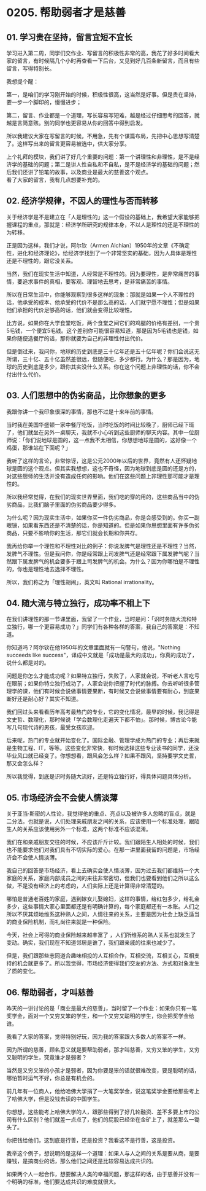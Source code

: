 # 0205. 帮助弱者才是慈善

## 01. 学习贵在坚持，留言宜短不宜长

学习进入第二周，同学们交作业、写留言的积极性非常的高，我花了好多时间看大家的留言，有时候隔几个小时再查看一下后台，又见到好几百条新留言，而且有些留言，写得特别长。

我想提个醒：

第一，是咱们的学习刚开始的时候，积极性很高，这当然是好事。但是贵在坚持，要一步一个脚印的，慢慢进步；

第二，留言、作业都是一个道理，写长容易写短难，越是经过仔细思考的回答，就越是言简意赅。别的同学也更容易从你的回答中得到启发。

所以我建议大家在写留言的时候，不用急，先有个谋篇布局，先把中心思想写清楚了。这样写出来的留言更容易被选中，供大家分享。

上个礼拜的模块，我们讲了好几个重要的问题：第一个讲理性和非理性，是不是经济学的基础的问题；第二是讲人性自私和不自私，是不是经济学的基础的问题；然后我们还讲了铅笔的故事，以及商业是最大的慈善这个观点。<br>看了大家的留言，我有几点想要补充的。

## 02. 经济学规律，不因人的理性与否而转移

 关于经济学是不是建立在「人是理性的」这一个假设的基础上，我希望大家能够把握课程的重点，那就是：经济学所研究的规律本身，不以人是理性的还是不理性的为转移。

正是因为这样，我们才说，阿尔钦（Armen Alchian）1950年的文章《不确定性，进化和经济理论》，给经济学找到了一个非常坚实的基础，因为人具体是理性还是不理性的，跟它没关系。

当然，我们在现实生活中知道，人经常是不理性的。因为要理性，是非常痛苦的事情，要追求事件的真相，要客观、理智地去思考，是非常痛苦的事情。

所以在日常生活中，你能够观察到很多这样的现象：那就是如果一个人不理性的话，他承受的成本、他承受的代价不是那么高的话，人们就宁愿不理性；但是如果他们承担的代价足够高的话，他们就会变得比较理性。

比方说，如果你在大学食堂吃饭，两个食堂之间它们的鸡腿的价格有差别，一个贵5毛钱，一个便宜5毛钱。这个差别你可能很容易知道，那是因为5毛钱也是钱，如果你随便选餐厅的话，那你就要为自己的非理性付出代价。

但是倒过来，我问你，地球的历史到底是三十亿年还是五十亿年呢？你们会说这无所谓，三十亿、五十亿虽然差很远，但随便吧，多少都行。为什么？那是因为，地球的历史到底是多少，跟你其实没什么关系。你在这个问题上非理性的话，你不会付出什么代价。

## 03. 人们思想中的伪劣商品，比你想象的更多

我跟你讲一个我印象很深的事情，那也不过是十来年前的事情。

当时我在美国华盛顿一家中餐厅吃饭，当时吃饭的时间比较晚了，厨师已经下班了，他们就坐在另外一桌聊天，我就不小心听到这些厨师的聊天内容。其中一位厨师说：「你们说地球是圆的，这一点我不太相信，你想想地球是圆的，这好像一个鸡蛋，那谁站在下面呢？」

我听了这样的言论，非常惊讶，这是公元2000年以后的世界，竟然有人还怀疑地球是圆的这个观点。但其实我想想，这也不奇怪，因为地球到底是圆的还是方的，对这些厨师的生活并没有造成任何的影响。他们在这些问题上非理性那可能才是理性的。

所以我经常觉得，在我们的现实世界里面，我们吃的穿的用的，这些商品当中的伪劣商品，比我们脑子里面的伪劣商品要少得多。

为什么呢？因为现实生活中，如果你买一件伪劣商品，你是会感受到的。你买一副眼镜，如果看东西还是不清楚的话，你是知道的。但是如果你思想里面有许多伪劣商品，只要不影响你的生活，那它们就会长期和你共存。

我再给你举一个理性和不理性对比的例子：你说发脾气是理性还是不理性？当然，发脾气不理性。但是我问你，你是经常跟上司发脾气还是经常跟下属发脾气呢？当然跟下属发脾气的机会要多于跟上司发脾气的机会。为什么？因为你哪怕是不理性的，你也是理性地去选择不理性。

所以，我们称之为「理性胡闹」，英文叫 Rational irrationality。

## 04. 随大流与特立独行，成功率不相上下

在我们讲理性的那一节课里面，我留了一个作业，当时是问：「识时务随大流和特立独行，哪一个更容易成功？」同学们有各种各样的答案，我自己的答案是：不知道。

你知道吗？阿尔钦在他1950年的文章里面就有一句警句，他说，"Nothing succeeds like success"，译成中文就是「成功是最大的成功」，你真的成功了，说什么都是对的。

问题是你怎么才能成功呢？如果特立独行，失败了，人家就会说，不听老人言吃亏在眼前；如果你特立独行成功了，人家会说你把握了时代的脉搏。你去听听很多管理学的课，他们有时候会说做事情要果断，有时候又会说做事情要有耐心，到底果断好还是耐心好？其实不知道。

我们回过头来看看历年高考最热门的专业，它的变化情况，最早的时候，我记得是文史哲、数理化，那时候说「学会数理化走遍天下都不怕」。那时候，博古论今能写几句现代诗的男孩，最受女孩欢迎。

后来呢，热门的专业就开始变化了。国际金融、管理学成为热门的专业；再后来就是生物工程、IT，等等。这些变化非常快，有时候选择这些专业读书的同学，还没毕业风口就已经变了。你想想看，跟风会怎么样？如果不跟风，坚持要学文史哲，那又会怎么样？

所以我觉得，到底是识时务随大流好，还是特立独行好，得具体问题具体分析。

## 05. 市场经济会不会使人情淡薄

关于亚当·斯密的人性论，我觉得他的重点、亮点以及被许多人忽略的盲点，就是二分法。也就是说，人们处理亲戚朋友之间的关系，应该使用一个标准处理，跟陌生人的关系应该使用另外一个标准，这两个标准不应该混淆。

我们在和亲戚朋友交往的时候，不应该斤斤计较。我们跟陌生人相处的时候，我们也不能要求他们对我们具有不切实际的爱心。在那一讲里面我留的问题是，市场经济会不会使人情淡薄。

我自己的回答是市场经济，看上去确实会使人情淡薄，因为过去我们都维持一个大家庭的关系，家庭内部成员之间的来往非常密切，但我们也要看到他们之所以这么做，不是没有经济上的考虑的，人们实际上还是计算得非常清楚的。

哪怕是普通老百姓的家庭，遇到嫁女儿娶媳妇，这样的事情，给红包多少，给礼金多少，这些事情大家心里面都还是有明确计算的，每个家庭都还有一本账。人们之所以不厌其烦地维系这种熟人之间，人情往来的关系，主要是因为社会上缺乏适当的商业保险机制，而礼尚往来就是一种保险。

今天，社会上可得的商业保险越来越丰富了 ，人们所维系的熟人关系也就发生了变动。确实，我们现在不知道邻居是谁了，我们跟亲戚的往来也减少了。

但是，我们跟那些志同道合趣味相投的人互相合作，互相交流，互相关心，互相支持的机会就更多了。所以我觉得，市场经济使得我们交友的方法、方式和对象发生了质的变化。

## 06. 帮助弱者，才叫慈善

昨天的一讲讨论的是「商业是最大的慈善」，当时留了一个作业：如果你只有一笔奖学金，面对一个又穷又笨的学生，和一个又穷又聪明的学生，你会把奖学金给谁。

我看了大家的答案，觉得特别好玩，因为我的答案跟大多数人的答案不一样。

因为所谓的慈善，顾名思义就是要帮助弱者，那才叫慈善，又穷又笨的学生，又穷又聪明的学生，究竟谁才是弱者？

当然是又穷又笨的小孩才是弱者，因为你要是笨的话就很难改变，要是聪明的话，哪怕暂时运气不好，你总是有机会的。

前几年有一位商人，他给哈佛大学捐了一大笔奖学金，说这笔奖学金要给那些考上了哈佛大学，但是没钱去读的中国学生。

你想想，这些能考上哈佛大学的人，跟那些得到了好几轮融资、差不多要上市的公司有什么区别？他们就差一点点了，他们的屁股已经坐在金矿上了，就差那么一锄头了。

你把钱给他们，这到底是行善，还是投资？我看这不是行善，这是投资。

我举这个例子，想说明的是这样一个道理：如果人与人之间的关系是要从商，是要赚钱，是搞商业的话，那么他们之间还是比较容易达成共识的。

如果两个人一起合作，想要解决人类的幸福问题，那这样的话，由于慈善并没有一个明确的标准，他们要达成共识的难度就很大。